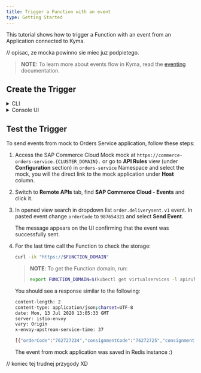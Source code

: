 ```yaml
---
title: Trigger a Function with an event
type: Getting Started
---
```


This tutorial shows how to trigger a Function with an event from an Application connected to Kyma.

// opisac, ze mocka powinno sie miec juz podpietego.

> **NOTE:** To learn more about events flow in Kyma, read the [eventing](/components/event-mesh) documentation.

## Create the Trigger

<div tabs name="steps" group="trigger-function">
  <details>
  <summary label="cli">
  CLI
  </summary>

1. Create a Trigger CR for `orders-function` Function to subscribe application to an `order.deliverysent.v1` event from `commerce-mock` Application:

   ```yaml
   cat <<EOF | kubectl apply -f  -
   apiVersion: eventing.knative.dev/v1alpha1
   kind: Trigger
   metadata:
     name: orders-function
     namespace: orders-service
   spec:
     broker: default
     filter:
       attributes:
         eventtypeversion: v1
         source: commerce-mock
         type: order.deliverysent
     subscriber:
       ref:
         apiVersion: v1
         kind: Service
         name: orders-function
         namespace: orders-service
   EOF
   ```

   - **spec.filter.attributes.eventtypeversion** points to the specific event version, on our case it is `v1`.
   - **spec.filter.attributes.source** is taken from the name of the Application CR and specifies the source of events. In our example, it is created `commerce-mock` mock.
   - **spec.filter.attributes.type** points to the given event type to which you want to subscribe microservice. In our case, it is `order.deliverysent`.

2. Check if the Trigger CR was created successfully and is ready. The CR `Ready` condition should state `True`:

   ```bash
   kubectl get trigger orders-function -n orders-service -o=jsonpath="{.status.conditions[2].status}"
   ```

  </details>
  <details>
  <summary label="console-ui">
  Console UI
  </summary>

1. If you aren't in the view of Namespace `orders-service` in the Kyma Console, select a `orders-service` Namespace from the drop-down list in the top navigation panel.

1. Go to the **Functions** view (under **Development** section) in the left navigation panel and select `orders-function` Function. 

3. Once in the Function details view, select **Configuration** tab, find the **Event Triggers** section and select **Add Event Trigger**. 

4. In opened modal box, find `order.deliverysent` event with `v1` version from `commerce-mock` Application, check it and click **Add**.

   The message appears on the UI confirming that the Event Trigger was successfully created, and you will see it in the **Event Triggers** section.

  </details>
</div>

## Test the Trigger

To send events from mock to Orders Service application, follow these steps:  

1. Access the SAP Commerce Cloud Mock mock at `https://commerce-orders-service.{CLUSTER_DOMAIN}.` or go to **API Rules** view (under **Configuration** section) in `orders-service` Namespace and select the mock, you will the direct link to the mock application under **Host** column.

2. Switch to **Remote APIs** tab, find **SAP Commerce Cloud - Events** and click it.

3. In opened view search in dropdown list `order.deliverysent.v1` event. In pasted event change `orderCode` to `987654321` and select **Send Event**.

   The message appears on the UI confirming that the event was successfully sent.

4. For the last time call the Function to check the storage:

   ```bash
   curl -ik "https://$FUNCTION_DOMAIN"
   ```

   > **NOTE**: To get the Function domain, run:
   >
   > ```bash
   > export FUNCTION_DOMAIN=$(kubectl get virtualservices -l apirule.gateway.kyma-project.io/v1alpha1=orders-function.orders-service -n orders-service -o=jsonpath='{.items[*].spec.hosts[0]}')
   > ```

   You should see a response similar to the following:

   ```bash
   content-length: 2
   content-type: application/json;charset=UTF-8
   date: Mon, 13 Jul 2020 13:05:33 GMT
   server: istio-envoy
   vary: Origin
   x-envoy-upstream-service-time: 37

   [{"orderCode":"762727234","consignmentCode":"76272725","consignmentStatus":"PICKUP_COMPLETE"}, {"orderCode":"762727210","consignmentCode":"76272725","consignmentStatus":"PICKUP_COMPLETE"}, {"orderCode":"123456789","consignmentCode":"76272725","consignmentStatus":"PICKUP_COMPLETE"}, {"orderCode":"987654321","consignmentCode":"76272725","consignmentStatus":"PICKUP_COMPLETE"}]
   ```

   The event from mock application was saved in Redis instance :)

// koniec tej trudnej przygody XD
